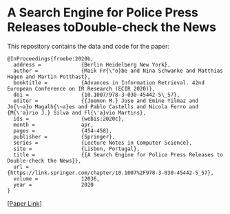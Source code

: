 # A Search Engine for Police Press Releases toDouble-check the News

This repository contains the data and code for the paper:

    @InProceedings{froebe:2020b,
      address =             {Berlin Heidelberg New York},
      author =              {Maik Fr{\"o}be and Nina Schwanke and Matthias Hagen and Martin Potthast},
      booktitle =           {Advances in Information Retrieval. 42nd European Conference on IR Research (ECIR 2020)},
      doi =                 {10.1007/978-3-030-45442-5\_57},
      editor =              {{Joemon M.} Jose and Emine Yilmaz and Jo{\~a}o Magalh{\~a}es and Pablo Castells and Nicola Ferro and {M{\'a}rio J.} Silva and Fl{\'a}vio Martins},
      ids =                 {webis:2020c},
      month =               apr,
      pages =               {454-458},
      publisher =           {Springer},
      series =              {Lecture Notes in Computer Science},
      site =                {Lisbon, Portugal},
      title =               {{A Search Engine for Police Press Releases to Double-check the News}},
      url =                 {https://link.springer.com/chapter/10.1007%2F978-3-030-45442-5_57},
      volume =              12036,
      year =                2020
    }


[[Paper Link](https://webis.de/publications.html?q=A+Search+Engine+for+Police+Press+Releases+to+Double-check+the+News)]


